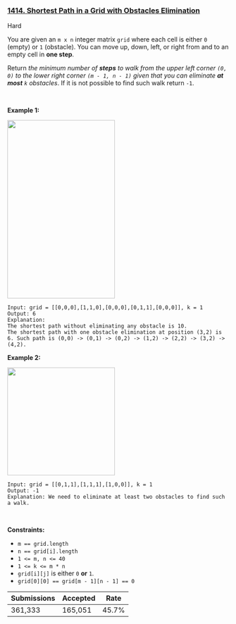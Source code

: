 ### [1414. Shortest Path in a Grid with Obstacles Elimination](https://leetcode.com/problems/shortest-path-in-a-grid-with-obstacles-elimination/)

Hard

You are given an `` m x n `` integer matrix `` grid `` where each cell is either `` 0 `` (empty) or `` 1 `` (obstacle). You can move up, down, left, or right from and to an empty cell in __one step__.

Return _the minimum number of __steps__ to walk from the upper left corner _`` (0, 0) ``_ to the lower right corner _`` (m - 1, n - 1) ``_ given that you can eliminate __at most__ _`` k ``_ obstacles_. If it is not possible to find such walk return `` -1 ``.

 

<strong class="example">Example 1:</strong>

<img alt="" src="https://assets.leetcode.com/uploads/2021/09/30/short1-grid.jpg" style="width: 244px; height: 405px;"/>

```
Input: grid = [[0,0,0],[1,1,0],[0,0,0],[0,1,1],[0,0,0]], k = 1
Output: 6
Explanation: 
The shortest path without eliminating any obstacle is 10.
The shortest path with one obstacle elimination at position (3,2) is 6. Such path is (0,0) -> (0,1) -> (0,2) -> (1,2) -> (2,2) -> (3,2) -> (4,2).
```

<strong class="example">Example 2:</strong>

<img alt="" src="https://assets.leetcode.com/uploads/2021/09/30/short2-grid.jpg" style="width: 244px; height: 245px;"/>

```
Input: grid = [[0,1,1],[1,1,1],[1,0,0]], k = 1
Output: -1
Explanation: We need to eliminate at least two obstacles to find such a walk.
```

 

__Constraints:__

*   `` m == grid.length ``
*   `` n == grid[i].length ``
*   `` 1 <= m, n <= 40 ``
*   `` 1 <= k <= m * n ``
*   `` grid[i][j] `` is either `` 0 `` __or__ `` 1 ``.
*   `` grid[0][0] == grid[m - 1][n - 1] == 0 ``

| Submissions    | Accepted     | Rate   |
| -------------- | ------------ | ------ |
| 361,333 | 165,051 | 45.7% |